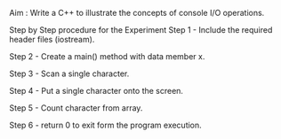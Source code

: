 Aim : Write a C++ to illustrate the concepts of console I/O operations.

Step by Step procedure for the Experiment
Step 1 - Include the required header files (iostream).

Step 2 - Create a main() method with data member x.

Step 3 - Scan a single character.

Step 4 - Put a single character onto the screen.

Step 5 - Count character from array.

Step 6 - return 0 to exit form the program execution.
